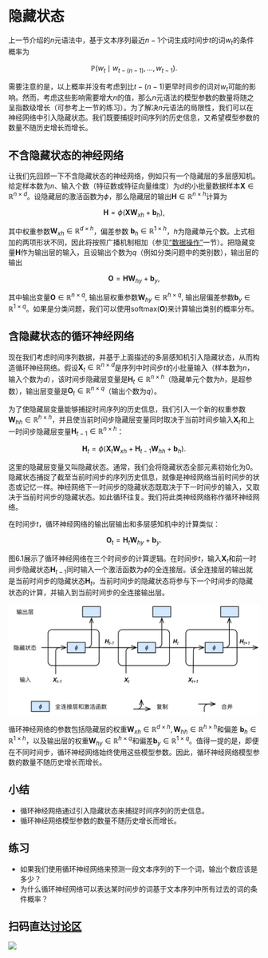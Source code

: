 # 隐藏状态

上一节介绍的$n$元语法中，基于文本序列最近$n-1$个词生成时间步$t$的词$w_t$的条件概率为

$$\mathbb{P}(w_t \mid w_{t-(n-1)}, \ldots, w_{t-1}).$$

需要注意的是，以上概率并没有考虑到比$t-(n-1)$更早时间步的词对$w_t$可能的影响。然而，考虑这些影响需要增大$n$的值，那么$n$元语法的模型参数的数量将随之呈指数级增长（可参考上一节的练习）。为了解决$n$元语法的局限性，我们可以在神经网络中引入隐藏状态。我们既要捕捉时间序列的历史信息，又希望模型参数的数量不随历史增长而增长。




## 不含隐藏状态的神经网络


让我们先回顾一下不含隐藏状态的神经网络，例如只有一个隐藏层的多层感知机。给定样本数为$n$、输入个数（特征数或特征向量维度）为$d$的小批量数据样本$\boldsymbol{X} \in \mathbb{R}^{n \times d}$。设隐藏层的激活函数为$\phi$，那么隐藏层的输出$\boldsymbol{H} \in \mathbb{R}^{n \times h}$计算为

$$\boldsymbol{H} = \phi(\boldsymbol{X} \boldsymbol{W}_{xh} + \boldsymbol{b}_h),$$

其中权重参数$\boldsymbol{W}_{xh} \in \mathbb{R}^{d \times h}$，偏差参数 $\boldsymbol{b}_h \in \mathbb{R}^{1 \times h}$，$h$为隐藏单元个数。上式相加的两项形状不同，因此将按照广播机制相加（参见[“数据操作”](../chapter_prerequisite/ndarray.md)一节）。把隐藏变量$\boldsymbol{H}$作为输出层的输入，且设输出个数为$q$（例如分类问题中的类别数），输出层的输出

$$\boldsymbol{O} = \boldsymbol{H} \boldsymbol{W}_{hy} + \boldsymbol{b}_y,$$

其中输出变量$\boldsymbol{O} \in \mathbb{R}^{n \times q}$, 输出层权重参数$\boldsymbol{W}_{hy} \in \mathbb{R}^{h \times q}$, 输出层偏差参数$\boldsymbol{b}_y \in \mathbb{R}^{1 \times q}$。如果是分类问题，我们可以使用$\text{softmax}(\boldsymbol{O})$来计算输出类别的概率分布。



## 含隐藏状态的循环神经网络


现在我们考虑时间序列数据，并基于上面描述的多层感知机引入隐藏状态，从而构造循环神经网络。假设$\boldsymbol{X}_t \in \mathbb{R}^{n \times d}$是序列中时间步$t$的小批量输入（样本数为$n$，输入个数为$d$），该时间步隐藏层变量是$\boldsymbol{H}_t  \in \mathbb{R}^{n \times h}$（隐藏单元个数为$h$，是超参数），输出层变量是$\boldsymbol{O}_t \in \mathbb{R}^{n \times q}$（输出个数为$q$）。

为了使隐藏层变量能够捕捉时间序列的历史信息，我们引入一个新的权重参数$\boldsymbol{W}_{hh} \in \mathbb{R}^{h \times h}$，并且使当前时间步隐藏层变量同时取决于当前时间步输入$\boldsymbol{X}_t$和上一时间步隐藏层变量$\boldsymbol{H}_{t-1} \in \mathbb{R}^{n \times h}$：

$$\boldsymbol{H}_t = \phi(\boldsymbol{X}_t \boldsymbol{W}_{xh} + \boldsymbol{H}_{t-1} \boldsymbol{W}_{hh}  + \boldsymbol{b}_h).$$

这里的隐藏层变量又叫隐藏状态。通常，我们会将隐藏状态全部元素初始化为0。隐藏状态捕捉了截至当前时间步的序列历史信息，就像是神经网络当前时间步的状态或记忆一样。神经网络下一时间步的隐藏状态既取决于下一时间步的输入，又取决于当前时间步的隐藏状态。如此循环往复。我们将此类神经网络称作循环神经网络。


在时间步$t$，循环神经网络的输出层输出和多层感知机中的计算类似：

$$\boldsymbol{O}_t = \boldsymbol{H}_t \boldsymbol{W}_{hy} + \boldsymbol{b}_y.$$

图6.1展示了循环神经网络在三个时间步的计算逻辑。在时间步$t$，输入$\boldsymbol{X}_t$和前一时间步隐藏状态$\boldsymbol{H}_{t-1}$同时输入一个激活函数为$\phi$的全连接层。该全连接层的输出就是当前时间步的隐藏状态$\boldsymbol{H}_t$。当前时间步的隐藏状态将参与下一个时间步的隐藏状态的计算，并输入到当前时间步的全连接输出层。

![含隐藏状态的循环神经网络。](../img/rnn.svg)

循环神经网络的参数包括隐藏层的权重$\boldsymbol{W}_{xh} \in \mathbb{R}^{d \times h}, \boldsymbol{W}_{hh} \in \mathbb{R}^{h \times h}$和偏差 $\boldsymbol{b}_h \in \mathbb{R}^{1 \times h}$，以及输出层的权重$\boldsymbol{W}_{hy} \in \mathbb{R}^{h \times q}$和偏差$\boldsymbol{b}_y \in \mathbb{R}^{1 \times q}$。值得一提的是，即便在不同时间步，循环神经网络始终使用这些模型参数。因此，循环神经网络模型参数的数量不随历史增长而增长。



## 小结

* 循环神经网络通过引入隐藏状态来捕捉时间序列的历史信息。
* 循环神经网络模型参数的数量不随历史增长而增长。


## 练习

* 如果我们使用循环神经网络来预测一段文本序列的下一个词，输出个数应该是多少？
* 为什么循环神经网络可以表达某时间步的词基于文本序列中所有过去的词的条件概率？


## 扫码直达[讨论区](https://discuss.gluon.ai/t/topic/6669)

![](../img/qr_hidden-state.svg)
